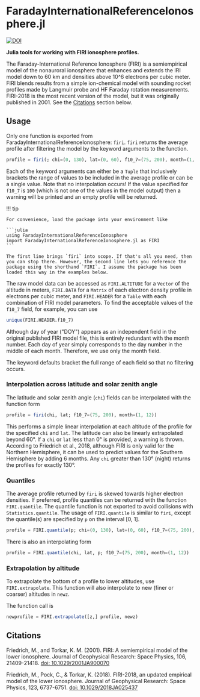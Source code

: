 # FaradayInternationalReferenceIonosphere.jl

[![DOI](https://zenodo.org/badge/332354802.svg)](https://zenodo.org/badge/latestdoi/332354802)

**Julia tools for working with FIRI ionosphere profiles.**

The Faraday-International Reference Ionosphere (FIRI) is a semiempirical model of the nonauroral ionosphere that enhances and extends the IRI model down to 60 km and densities above 10^6 electrons per cubic meter. FIRI blends results from a simple ion-chemical model with sounding rocket profiles made by Langmuir probe and HF Faraday rotation measurements. FIRI-2018 is the most recent version of the model, but it was originally published in 2001. See the [Citations](#citations) section below.

## Usage

Only one function is exported from FaradayInternationalReferenceIonosphere: `firi`. `firi` returns the average profile after filtering the model by the keyword arguments to the function.

```julia
profile = firi(; chi=(0, 130), lat=(0, 60), f10_7=(75, 200), month=(1, 12))
```

Each of the keyword arguments can either be a `Tuple` that inclusively brackets the range of values to be included in the average profile or can be a single value. Note that no interpolation occurs! If the value specified for `f10_7` is `100` (which is not one of the values in the model output) then a warning will be printed and an empty profile will be 
returned.

!!! tip

    For convenience, load the package into your environment like

    ```julia
    using FaradayInternationalReferenceIonosphere
    import FaradayInternationalReferenceIonosphere.jl as FIRI
    ```

    The first line brings `firi` into scope. If that's all you need, then you can stop there. However, the second line lets you reference the package using the shorthand `FIRI`. I assume the package has been loaded this way in the examples below.

The raw model data can be accessed as `FIRI.ALTITUDE` for a `Vector` of the altitude in meters, `FIRI.DATA` for a `Matrix` of each electron density profile in electrons per cubic meter, and `FIRI.HEADER` for a `Table` with each combination of FIRI model parameters. To find the acceptable values of the `f10_7` field, for example, you can use

```julia
unique(FIRI.HEADER.f10_7)
```

Although day of year ("DOY") appears as an independent field in the original published FIRI model file, this is entirely redundant with the month number. Each day of year simply corresponds to the day number in the middle of each month. Therefore, we use only the month field.

The keyword defaults bracket the full range of each field so that no filtering occurs.

### Interpolation across latitude and solar zenith angle

The latitude and solar zenith angle (`chi`) fields can be interpolated with the function form

```julia
profile = firi(chi, lat; f10_7=(75, 200), month=(1, 12))
```

This performs a simple linear interpolation at each altitude of the profile for the specified `chi` and `lat`. The latitude can also be linearly extrapolated beyond 60°. If a `chi` or `lat` less than 0° is provided, a warning is thrown. According to Friedrich et al., 2018, although FIRI is only valid for the Northern Hemisphere, it can be used to predict values for the Southern Hemisphere by adding 6 months. Any `chi` greater than 130° (night) returns the profiles for exactly 130°.

### Quantiles

The average profile returned by `firi` is skewed towards higher electron densities. If preferred, profile quantiles can be returned with the function `FIRI.quantile`. The quantile function is not exported to avoid collisions with `Statistics.quantile`. The usage of `FIRI.quantile` is similar to `firi`, except the quantile(s) are specified by `p` on the interval [0, 1].

```julia
profile = FIRI.quantile(p; chi=(0, 130), lat=(0, 60), f10_7=(75, 200), month=(1, 12))
```

There is also an interpolating form

```julia
profile = FIRI.quantile(chi, lat, p; f10_7=(75, 200), month=(1, 12))
```

### Extrapolation by altitude

To extrapolate the bottom of a profile to lower altitudes, use `FIRI.extrapolate`. This function will also interpolate to new (finer or coarser) altitudes in `newz`.

The function call is

```julia
newprofile = FIRI.extrapolate([z,] profile, newz)
```

## Citations

Friedrich, M., and Torkar, K. M. (2001). FIRI: A semiempirical model of the lower ionosphere. Journal of Geophysical Research: Space Physics, 106, 21409-21418. [doi: 10.1029/2001JA900070](https://doi.org/10.1029/2001JA900070)

Friedrich, M., Pock, C., & Torkar, K. (2018). FIRI-2018, an updated empirical model of the lower ionosphere. Journal of Geophysical Research: Space Physics, 123, 6737-6751. [doi: 10.1029/2018JA025437](https://doi.org/10.1029/2018JA025437)

